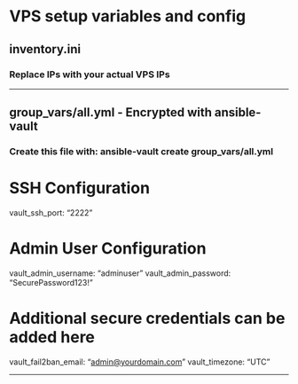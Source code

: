 # VPS setup variables and config
## inventory.ini
### Replace IPs with your actual VPS IPs

-----

## group_vars/all.yml - Encrypted with ansible-vault

### Create this file with: ansible-vault create group_vars/all.yml

# SSH Configuration

vault_ssh_port: “2222”

# Admin User Configuration

vault_admin_username: “adminuser”
vault_admin_password: “SecurePassword123!”

# Additional secure credentials can be added here

vault_fail2ban_email: “admin@yourdomain.com”
vault_timezone: “UTC”

-----
